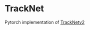 # TrackNet
Pytorch implementation of [TrackNetv2](https://nol.cs.nctu.edu.tw:234/open-source/TrackNetv2)
